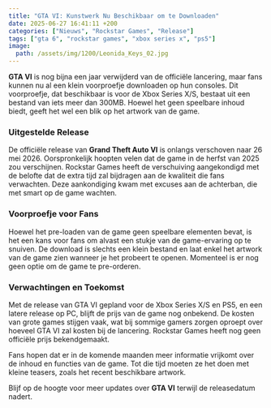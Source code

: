```yaml
---
title: "GTA VI: Kunstwerk Nu Beschikbaar om te Downloaden"
date: 2025-06-27 16:41:11 +200
categories: ["Nieuws", "Rockstar Games", "Release"]
tags: ["gta 6", "rockstar games", "xbox series x", "ps5"]
image:
  path: /assets/img/1200/Leonida_Keys_02.jpg
---
```


**GTA VI** is nog bijna een jaar verwijderd van de officiële lancering, maar fans kunnen nu al een klein voorproefje downloaden op hun consoles. Dit voorproefje, dat beschikbaar is voor de Xbox Series X/S, bestaat uit een bestand van iets meer dan 300MB. Hoewel het geen speelbare inhoud biedt, geeft het wel een blik op het artwork van de game.

### Uitgestelde Release

De officiële release van **Grand Theft Auto VI** is onlangs verschoven naar 26 mei 2026. Oorspronkelijk hoopten velen dat de game in de herfst van 2025 zou verschijnen. Rockstar Games heeft de verschuiving aangekondigd met de belofte dat de extra tijd zal bijdragen aan de kwaliteit die fans verwachten. Deze aankondiging kwam met excuses aan de achterban, die met smart op de game wachten.

### Voorproefje voor Fans

Hoewel het pre-loaden van de game geen speelbare elementen bevat, is het een kans voor fans om alvast een stukje van de game-ervaring op te snuiven. De download is slechts een klein bestand en laat enkel het artwork van de game zien wanneer je het probeert te openen. Momenteel is er nog geen optie om de game te pre-orderen.

### Verwachtingen en Toekomst

Met de release van GTA VI gepland voor de Xbox Series X/S en PS5, en een latere release op PC, blijft de prijs van de game nog onbekend. De kosten van grote games stijgen vaak, wat bij sommige gamers zorgen oproept over hoeveel GTA VI zal kosten bij de lancering. Rockstar Games heeft nog geen officiële prijs bekendgemaakt.

Fans hopen dat er in de komende maanden meer informatie vrijkomt over de inhoud en functies van de game. Tot die tijd moeten ze het doen met kleine teasers, zoals het recent beschikbare artwork.

Blijf op de hoogte voor meer updates over **GTA VI** terwijl de releasedatum nadert.